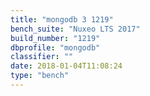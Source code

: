 ```yaml
---
title: "mongodb 3 1219"
bench_suite: "Nuxeo LTS 2017"
build_number: "1219"
dbprofile: "mongodb"
classifier: ""
date: 2018-01-04T11:08:24
type: "bench"
---
```

